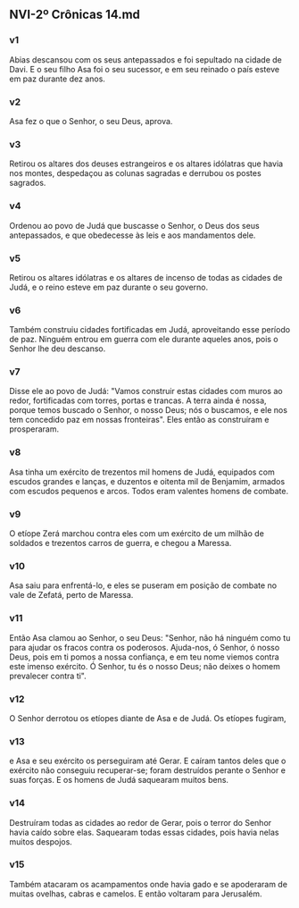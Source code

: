 ## NVI-2º Crônicas 14.md
### v1
 Abias descansou com os seus antepassados e foi sepultado na cidade de Davi. E o seu filho Asa foi o seu sucessor, e em seu reinado o país esteve em paz durante dez anos.
### v2
 Asa fez o que o Senhor, o seu Deus, aprova.
### v3
 Retirou os altares dos deuses estrangeiros e os altares idólatras que havia nos montes, despedaçou as colunas sagradas e derrubou os postes sagrados.
### v4
 Ordenou ao povo de Judá que buscasse o Senhor, o Deus dos seus antepassados, e que obedecesse às leis e aos mandamentos dele.
### v5
 Retirou os altares idólatras e os altares de incenso de todas as cidades de Judá, e o reino esteve em paz durante o seu governo.
### v6
 Também construiu cidades fortificadas em Judá, aproveitando esse período de paz. Ninguém entrou em guerra com ele durante aqueles anos, pois o Senhor lhe deu descanso.
### v7
 Disse ele ao povo de Judá: "Vamos construir estas cidades com muros ao redor, fortificadas com torres, portas e trancas. A terra ainda é nossa, porque temos buscado o Senhor, o nosso Deus; nós o buscamos, e ele nos tem concedido paz em nossas fronteiras". Eles então as construíram e prosperaram.
### v8
 Asa tinha um exército de trezentos mil homens de Judá, equipados com escudos grandes e lanças, e duzentos e oitenta mil de Benjamim, armados com escudos pequenos e arcos. Todos eram valentes homens de combate.
### v9
 O etíope Zerá marchou contra eles com um exército de um milhão de soldados e trezentos carros de guerra, e chegou a Maressa.
### v10
 Asa saiu para enfrentá-lo, e eles se puseram em posição de combate no vale de Zefatá, perto de Maressa.
### v11
 Então Asa clamou ao Senhor, o seu Deus: "Senhor, não há ninguém como tu para ajudar os fracos contra os poderosos. Ajuda-nos, ó Senhor, ó nosso Deus, pois em ti pomos a nossa confiança, e em teu nome viemos contra este imenso exército. Ó Senhor, tu és o nosso Deus; não deixes o homem prevalecer contra ti".
### v12
 O Senhor derrotou os etíopes diante de Asa e de Judá. Os etíopes fugiram,
### v13
 e Asa e seu exército os perseguiram até Gerar. E caíram tantos deles que o exército não conseguiu recuperar-se; foram destruídos perante o Senhor e suas forças. E os homens de Judá saquearam muitos bens.
### v14
 Destruíram todas as cidades ao redor de Gerar, pois o terror do Senhor havia caído sobre elas. Saquearam todas essas cidades, pois havia nelas muitos despojos.
### v15
 Também atacaram os acampamentos onde havia gado e se apoderaram de muitas ovelhas, cabras e camelos. E então voltaram para Jerusalém.
